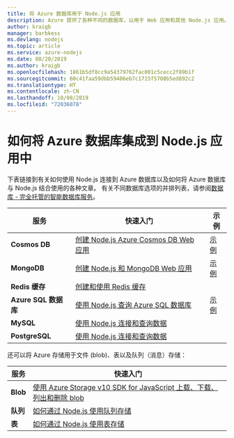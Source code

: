```yaml
---
title: 将 Azure 数据库用于 Node.js 应用
description: Azure 提供了各种不同的数据库，以用于 Web 应用和其他 Node.js 应用。
author: kraigb
manager: barbkess
ms.devlang: nodejs
ms.topic: article
ms.service: azure-nodejs
ms.date: 08/20/2019
ms.author: kraigb
ms.openlocfilehash: 1861b5df8cc9a54379762fac001c5cecc2f89b1f
ms.sourcegitcommit: 60c41faa59dbb59406eb7c1715f5708b5ed892c2
ms.translationtype: HT
ms.contentlocale: zh-CN
ms.lasthandoff: 10/08/2019
ms.locfileid: "72036078"
---
```

# <a name="how-to-integrate-azure-databases-in-nodejs-apps"></a>如何将 Azure 数据库集成到 Node.js 应用中

下表链接到有关如何使用 Node.js 连接到 Azure 数据库以及如何将 Azure 数据库与 Node.js 结合使用的各种文章。 有关不同数据库选项的并排列表，请参阅[数据库 - 完全托管的智能数据库服务](https://azure.microsoft.com/product-categories/databases/)。

| 服务 | 快速入门 | 示例 |
| --- | --- | --- |
| **Cosmos DB** | [创建 Node.js Azure Cosmos DB Web 应用](/azure/cosmos-db/create-sql-api-nodejs) | [示例](https://docs.microsoft.com/samples/browse/?languages=javascript%2Cnodejs&products=azure-cosmos-db) |
| **MongoDB** | [创建 Node.js 和 MongoDB Web 应用](/azure/app-service-web/app-service-web-tutorial-nodejs-mongodb-app) | [示例](https://docs.microsoft.com/samples/browse/?languages=javascript%2Cnodejs&term=Mongo%20DB) |
| **Redis 缓存** | [创建和使用 Redis 缓存](/azure/redis-cache/cache-nodejs-get-started) | |
| **Azure SQL 数据库** | [使用 Node.js 查询 Azure SQL 数据库](/azure/sql-database/sql-database-connect-query-nodejs) | [示例](https://docs.microsoft.com/samples/browse/?languages=javascript%2Cnodejs&products=azure-sql-database) | |
| **MySQL** | [使用 Node.js 连接和查询数据](/azure/mysql/connect-nodejs) | |
| **PostgreSQL** | [使用 Node.js 连接和查询数据](/azure/postgresql/connect-nodejs) | |

还可以将 Azure 存储用于文件 (blob)、表以及队列（消息）存储：

| 服务 | 快速入门 |
| --- | --- |
| **Blob** | [使用 Azure Storage v10 SDK for JavaScript 上载、下载、列出和删除 blob](/azure/storage/blobs/storage-quickstart-blobs-nodejs-v10) |
| **队列** | [如何通过 Node.js 使用队列存储](/azure/storage/queues/storage-nodejs-how-to-use-queues) |
| **表** | [如何通过 Node.js 使用表存储](/azure/cosmos-db/table-storage-how-to-use-nodejs) |
